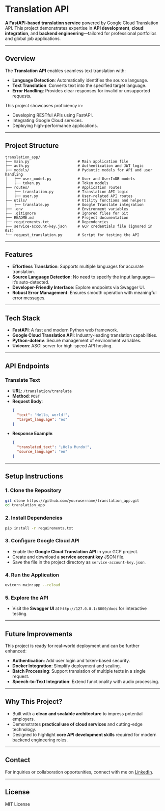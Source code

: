 
# Translation API

**A FastAPI-based translation service** powered by Google Cloud Translation API. This project demonstrates expertise in **API development**, **cloud integration**, and **backend engineering**—tailored for professional portfolios and global job applications.

---

## Overview

The **Translation API** enables seamless text translation with:
- **Language Detection**: Automatically identifies the source language.
- **Text Translation**: Converts text into the specified target language.
- **Error Handling**: Provides clear responses for invalid or unsupported requests.

This project showcases proficiency in:
- Developing RESTful APIs using FastAPI.
- Integrating Google Cloud services.
- Deploying high-performance applications.

---

## Project Structure

```
translation_app/
├── main.py                      # Main application file
├── auth.py                      # Authentication and JWT logic
├── models/                      # Pydantic models for API and user handling
│   ├── user_model.py            # User and UserInDB models
│   ├── token.py                 # Token models
├── routes/                      # Application routes
│   ├── translation.py           # Translation API logic
│   ├── user.py                  # User-related API routes
├── utils/                       # Utility functions and helpers
│   ├── translate.py             # Google Translate integration
├── .env                         # Environment variables
├── .gitignore                   # Ignored files for Git
├── README.md                    # Project documentation
├── requirements.txt             # Dependencies
├── service-account-key.json     # GCP credentials file (ignored in Git)
└── request_translation.py       # Script for testing the API
```

---

## Features

- **Effortless Translation**: Supports multiple languages for accurate translation.
- **Source Language Detection**: No need to specify the input language—it’s auto-detected.
- **Developer-Friendly Interface**: Explore endpoints via Swagger UI.
- **Robust Error Management**: Ensures smooth operation with meaningful error messages.

---

## Tech Stack

- **FastAPI**: A fast and modern Python web framework.
- **Google Cloud Translation API**: Industry-leading translation capabilities.
- **Python-dotenv**: Secure management of environment variables.
- **Uvicorn**: ASGI server for high-speed API hosting.

---

## API Endpoints

### Translate Text
- **URL**: `/translation/translate`
- **Method**: `POST`
- **Request Body**:
  ```json
  {
    "text": "Hello, world!",
    "target_language": "es"
  }
  ```
- **Response Example**:
  ```json
  {
    "translated_text": "¡Hola Mundo!",
    "source_language": "en"
  }
  ```

---

## Setup Instructions

### 1. Clone the Repository
```bash
git clone https://github.com/yourusername/translation_app.git
cd translation_app
```

### 2. Install Dependencies
```bash
pip install -r requirements.txt
```

### 3. Configure Google Cloud API
- Enable the **Google Cloud Translation API** in your GCP project.
- Create and download a **service account key** JSON file.
- Save the file in the project directory as `service-account-key.json`.

### 4. Run the Application
```bash
uvicorn main:app --reload
```

### 5. Explore the API
- Visit the **Swagger UI** at `http://127.0.0.1:8000/docs` for interactive testing.

---

## Future Improvements

This project is ready for real-world deployment and can be further enhanced:
- **Authentication**: Add user login and token-based security.
- **Docker Integration**: Simplify deployment and scaling.
- **Batch Processing**: Support translation of multiple texts in a single request.
- **Speech-to-Text Integration**: Extend functionality with audio processing.

---

## Why This Project?
- Built with a **clean and scalable architecture** to impress potential employers.
- Demonstrates **practical use of cloud services** and cutting-edge technology.
- Designed to highlight **core API development skills** required for modern backend engineering roles.

---

## Contact

For inquiries or collaboration opportunities, connect with me on [LinkedIn](https://www.linkedin.com/in/yuka-yamaguchi-214290342).

---

## License
MIT License
